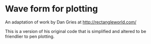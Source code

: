 # Wave form for plotting

An adaptation of work by Dan Gries at http://rectangleworld.com/

This is a version of his original code that is simplified and altered to be friendlier to pen plotting.
